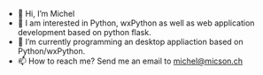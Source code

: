 - 👋 Hi, I’m Michel
- 👀 I am interested in Python, wxPython as well as web application development based on python flask.
- 🌱 I’m currently programming an desktop appliaction based on Python/wxPython.
- 📫 How to reach me? Send me an email to michel@micson.ch

<!---
micson8608/micson8608 is a ✨ special ✨ repository because its `README.md` (this file) appears on your GitHub profile.
You can click the Preview link to take a look at your changes.
--->
